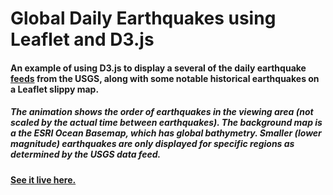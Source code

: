 # Global Daily Earthquakes using Leaflet and D3.js
#### An example of using D3.js to display a several of the daily earthquake [feeds](https://earthquake.usgs.gov/earthquakes/feed/v1.0/geojson.php) from the USGS, along with some notable historical earthquakes on a Leaflet slippy map.

##### The animation shows the order of earthquakes in the viewing area (not scaled by the actual time between earthquakes).  The background map is a the ESRI Ocean Basemap, which has global bathymetry.  Smaller (lower magnitude) earthquakes are only displayed for specific regions as determined by the USGS data feed.

#### [See it live here.](https://ryshackleton.github.io/global_daily_earthquakes_d3_leaflet/)
